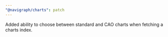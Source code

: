 ```yaml
---
"@navigraph/charts": patch
---
```


Added ability to choose between standard and CAO charts when fetching a charts index.
